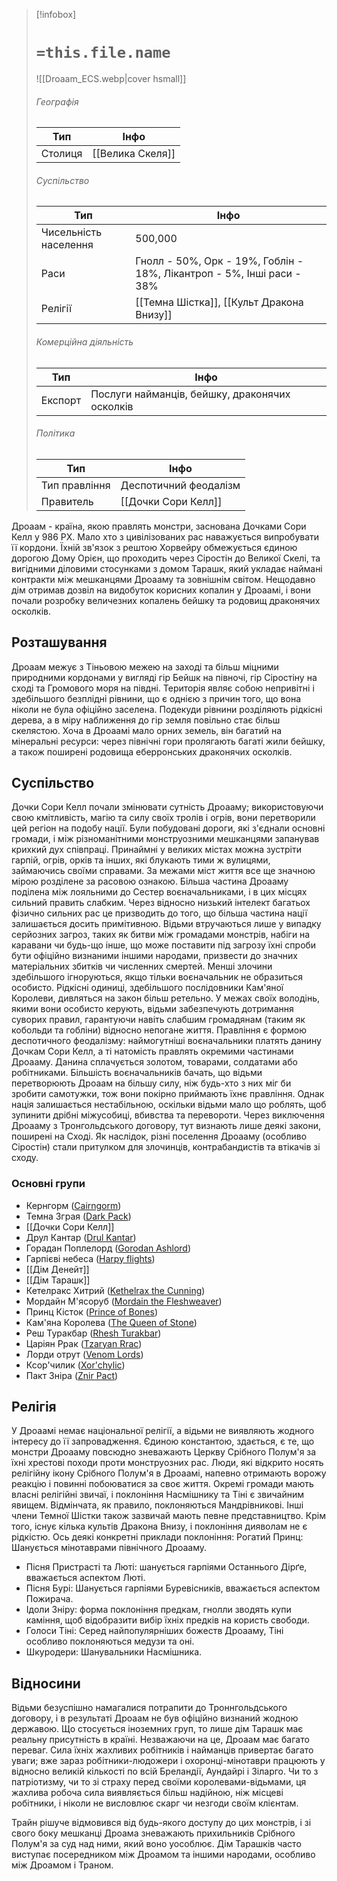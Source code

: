 > [!infobox]
> # `=this.file.name`
> ![[Droaam_ECS.webp|cover hsmall]]
> ###### Географія
> Тип | Інфо |
> ---|---|
> Столиця | [[Велика Скеля]] |
> ###### Суспільство
> Тип | Інфо |
> ---|---|
> Чисельність населення | 500,000 |
> Раси | Гнолл - 50%, Орк - 19%, Гоблін - 18%, Лікантроп - 5%, Інші раси - 38%|
> Релігії | [[Темна Шістка]], [[Культ Дракона Внизу]] |
> ###### Комерційна діяльність
> Тип | Інфо |
> ---|---|
> Експорт | Послуги найманців, бейшку, драконячих осколків |
> ###### Політика
> Тип | Інфо |
> ---|---|
> Тип правління | Деспотичний феодалізм |
> Правитель | [[Дочки Сори Келл]] |

Дроаам - країна, якою правлять монстри, заснована Дочками Сори Келл у 986 РХ. Мало хто з цивілізованих рас наважується випробувати її кордони. Їхній зв'язок з рештою Хорвейру обмежується єдиною дорогою Дому Орієн, що проходить через Сіростін до Великої Скелі, та вигідними діловими стосунками з домом Тарашк, який укладає наймані контракти між мешканцями Дроааму та зовнішнім світом. Нещодавно дім отримав дозвіл на видобуток корисних копалин у Дроаамі, і вони почали розробку величезних копалень бейшку та родовищ драконячих осколків.

## Розташування
Дроаам межує з Тіньовою межею на заході та більш міцними природними кордонами у вигляді гір Бейшк на півночі, гір Сіростіну на сході та Громового моря на півдні. Територія являє собою непривітні і здебільшого безплідні рівнини, що є однією з причин того, що вона ніколи не була офіційно заселена. Подекуди рівнини розділяють рідкісні дерева, а в міру наближення до гір земля повільно стає більш скелястою. Хоча в Дроаамі мало орних земель, він багатий на мінеральні ресурси: через північні гори пролягають багаті жили бейшку, а також поширені родовища еберронських драконячих осколків.

## Суспільство
Дочки Сори Келл почали змінювати сутність Дроааму; використовуючи свою кмітливість, магію та силу своїх тролів і огрів, вони перетворили цей регіон на подобу нації. Були побудовані дороги, які з'єднали основні громади, і між різноманітними монструозними мешканцями запанував крихкий дух співпраці. Принаймні у великих містах можна зустріти гарпій, огрів, орків та інших, які блукають тими ж вулицями, займаючись своїми справами. За межами міст життя все ще значною мірою розділене за расовою ознакою. Більша частина Дроааму поділена між лояльними до Сестер воєначальниками, і в цих місцях сильний править слабким. Через відносно низький інтелект багатьох фізично сильних рас це призводить до того, що більша частина нації залишається досить примітивною. Відьми втручаються лише у випадку серйозних загроз, таких як битви між громадами монстрів, набіги на каравани чи будь-що інше, що може поставити під загрозу їхні спроби бути офіційно визнаними іншими народами, призвести до значних матеріальних збитків чи численних смертей. Менші злочини здебільшого ігноруються, якщо тільки воєначальник не образиться особисто. Рідкісні одиниці, здебільшого послідовники Кам'яної Королеви, дивляться на закон більш ретельно. У межах своїх володінь, якими вони особисто керують, відьми забезпечують дотримання суворих правил, гарантуючи навіть слабшим громадянам (таким як кобольди та гобліни) відносно непогане життя. Правління є формою деспотичного феодалізму: наймогутніші воєначальники платять данину Дочкам Сори Келл, а ті натомість правлять окремими частинами Дроааму. Данина сплачується золотом, товарами, солдатами або робітниками.
Більшість воєначальників бачать, що відьми перетворюють Дроаам на більшу силу, ніж будь-хто з них міг би зробити самотужки, тож вони покірно приймають їхнє правління. Однак нація залишається нестабільною, оскільки відьми мало що роблять, щоб зупинити дрібні міжусобиці, вбивства та перевороти.
Через виключення Дроааму з Тронгольдського договору, тут визнають лише деякі закони, поширені на Сході. Як наслідок, різні поселення Дроааму (особливо Сіростін) стали притулком для злочинців, контрабандистів та втікачів зі сходу.

### Основні групи
- Кернгорм ([Cairngorm](https://eberron.fandom.com/wiki/Cairngorm "Cairngorm"))
- Темна Зграя ([Dark Pack](https://eberron.fandom.com/wiki/Dark_Pack "Dark Pack"))
- [[Дочки Сори Келл]]
- Друл Кантар ([Drul Kantar](https://eberron.fandom.com/wiki/Drul_Kantar "Drul Kantar"))
- Горадан Поплелорд ([Gorodan Ashlord](https://eberron.fandom.com/wiki/Gorodan_Ashlord "Gorodan Ashlord"))
- Гарпієві небеса ([Harpy flights](https://eberron.fandom.com/wiki/Category:Harpy_flights "Category:Harpy flights"))
- [[Дім Денейт]]
- [[Дім Тарашк]]
- Кетелракс Хитрий ([Kethelrax the Cunning](https://eberron.fandom.com/wiki/Kethelrax_the_Cunning "Kethelrax the Cunning"))
- Мордайн М'ясоруб ([Mordain the Fleshweaver](https://eberron.fandom.com/wiki/Mordain_the_Fleshweaver "Mordain the Fleshweaver"))
- Принц Кісток ([Prince of Bones](https://eberron.fandom.com/wiki/Prince_of_Bones "Prince of Bones"))
- Кам'яна Королева ([The Queen of Stone](https://eberron.fandom.com/wiki/Sheshka "Sheshka"))
- Реш Туракбар ([Rhesh Turakbar](https://eberron.fandom.com/wiki/Rhesh_Turakbar "Rhesh Turakbar"))
- Царіян Ррак ([Tzaryan Rrac](https://eberron.fandom.com/wiki/Tzaryan_Rrac "Tzaryan Rrac"))
- Лорди отрут ([Venom Lords](https://eberron.fandom.com/wiki/Venom_Lords "Venom Lords"))
- Ксор'чилик ([Xor'chylic](https://eberron.fandom.com/wiki/Xor%27chylic "Xor'chylic"))
- Пакт Зніра ([Znir Pact](https://eberron.fandom.com/wiki/Znir_Pact "Znir Pact"))

## Релігія
У Дроаамі немає національної релігії, а відьми не виявляють жодного інтересу до її запровадження. Єдиною константою, здається, є те, що монстри Дроааму повсюдно зневажають Церкву Срібного Полум'я за їхні хрестові походи проти монструозних рас. Люди, які відкрито носять релігійну ікону Срібного Полум'я в Дроаамі, напевно отримають ворожу реакцію і повинні побоюватися за своє життя.
Окремі громади мають власні релігійні звичаї, і поклоніння Насмішнику та Тіні є звичайним явищем. Відмінчата, як правило, поклоняються Мандрівникові. Інші члени Темної Шістки також зазвичай мають певне представництво. Крім того, існує кілька культів Дракона Внизу, і поклоніння дияволам не є рідкістю.
Ось деякі конкретні приклади поклоніння:
Рогатий Принц: Шанується мінотаврами північного Дроааму.
- Пісня Пристрасті та Люті: шанується гарпіями Останнього Дірґе, вважається аспектом Люті.
- Пісня Бурі: Шанується гарпіями Буревісників, вважається аспектом Пожирача.
- Ідоли Зніру: форма поклоніння предкам, гнолли зводять купи каміння, щоб відобразити вибір їхніх предків на користь свободи.
- Голоси Тіні: Серед найпопулярніших божеств Дроааму, Тіні особливо поклоняються медузи та оні.
- Шкуродери: Шанувальники Насмішника.

## Відносини
Відьми безуспішно намагалися потрапити до Троннгольдського договору, і в результаті Дроаам не був офіційно визнаний жодною державою. Що стосується іноземних груп, то лише дім Тарашк має реальну присутність в країні. Незважаючи на це, Дроаам має багато переваг. Сила їхніх жахливих робітників і найманців привертає багато уваги; вже зараз робітники-людожери і охоронці-мінотаври працюють у відносно великій кількості по всій Бреландії, Аундайрі і Зіларго. Чи то з патріотизму, чи то зі страху перед своїми королевами-відьмами, ця жахлива робоча сила виявляється більш надійною, ніж місцеві робітники, і ніколи не висловлює скарг чи незгоди своїм клієнтам.

Трайн рішуче відмовився від будь-якого доступу до цих монстрів, і зі свого боку мешканці Дроама зневажають прихильників Срібного Полум'я за суд над ними, який воно уособлює. Дім Тарашків часто виступає посередником між Дроамом та іншими народами, особливо між Дроамом і Траном.
